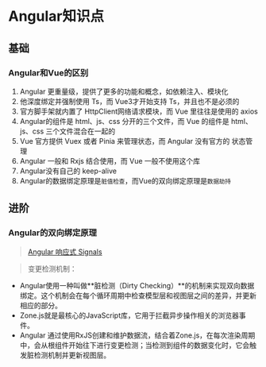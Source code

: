 # Angular知识点
## 基础
### Angular和Vue的区别
1. Angular 更重量级，提供了更多的功能和概念，如依赖注入、模块化
2. 他深度绑定并强制使用 Ts，而 Vue3才开始支持 Ts，并且也不是必须的
3. 官方脚手架就内置了 HttpClient网络请求模块，而 Vue 里往往是使用的 axios
4. Angular的组件是 html、js、css 分开的三个文件，而 Vue 的组件是 html、js、css 三个文件混合在一起的
5. Vue 官方提供 Vuex 或者 Pinia 来管理状态，而 Angular 没有官方的 状态管理
6. Angular 一般和 Rxjs 结合使用，而 Vue 一般不使用这个库
7. Angular没有自己的 keep-alive 
8. Angular的数据绑定原理是`脏值检查`，而Vue的双向绑定原理是`数据劫持`

## 进阶
### Angular的双向绑定原理
> [Angular 响应式 Signals](https://zhuanlan.zhihu.com/p/662943396)

> 变更检测机制：

* Angular使用一种叫做**脏检测（Dirty Checking）**的机制来实现双向数据绑定。这个机制会在每个循环周期中检查模型层和视图层之间的差异，并更新相应的部分。
* Zone.js就是最核心的JavaScript库，它用于拦截异步操作相关的浏览器事件。
* Angular 通过使用RxJS创建和维护数据流，结合着Zone.js，在每次渲染周期中，会从根组件开始往下进行变更检测；当检测到组件的数据变化时，它会触发脏检测机制并更新视图层。